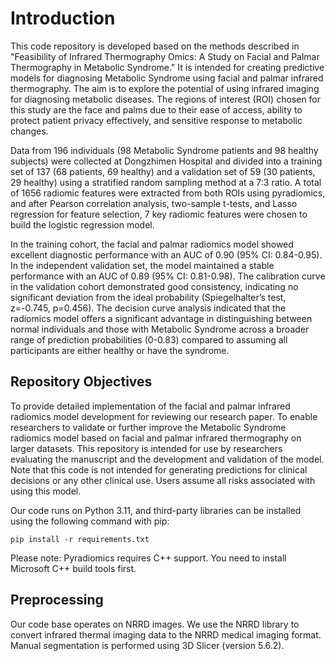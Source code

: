 # Introduction

This code repository is developed based on the methods described in "Feasibility of Infrared Thermography Omics: A Study on Facial and Palmar Thermography in Metabolic Syndrome." It is intended for creating predictive models for diagnosing Metabolic Syndrome using facial and palmar infrared thermography. The aim is to explore the potential of using infrared imaging for diagnosing metabolic diseases. The regions of interest (ROI) chosen for this study are the face and palms due to their ease of access, ability to protect patient privacy effectively, and sensitive response to metabolic changes.

Data from 196 individuals (98 Metabolic Syndrome patients and 98 healthy subjects) were collected at Dongzhimen Hospital and divided into a training set of 137 (68 patients, 69 healthy) and a validation set of 59 (30 patients, 29 healthy) using a stratified random sampling method at a 7:3 ratio. A total of 1656 radiomic features were extracted from both ROIs using pyradiomics, and after Pearson correlation analysis, two-sample t-tests, and Lasso regression for feature selection, 7 key radiomic features were chosen to build the logistic regression model.

In the training cohort, the facial and palmar radiomics model showed excellent diagnostic performance with an AUC of 0.90 (95% CI: 0.84-0.95). In the independent validation set, the model maintained a stable performance with an AUC of 0.89 (95% CI: 0.81-0.98). The calibration curve in the validation cohort demonstrated good consistency, indicating no significant deviation from the ideal probability (Spiegelhalter’s test, z=-0.745, p=0.456). The decision curve analysis indicated that the radiomics model offers a significant advantage in distinguishing between normal individuals and those with Metabolic Syndrome across a broader range of prediction probabilities (0-0.83) compared to assuming all participants are either healthy or have the syndrome.

## Repository Objectives
To provide detailed implementation of the facial and palmar infrared radiomics model development for reviewing our research paper.
To enable researchers to validate or further improve the Metabolic Syndrome radiomics model based on facial and palmar infrared thermography on larger datasets.
This repository is intended for use by researchers evaluating the manuscript and the development and validation of the model. Note that this code is not intended for generating predictions for clinical decisions or any other clinical use. Users assume all risks associated with using this model.


Our code runs on Python 3.11, and third-party libraries can be installed using the following command with pip:
```
pip install -r requirements.txt
```
Please note: Pyradiomics requires C++ support. You need to install Microsoft C++ build tools first.


## Preprocessing
Our code base operates on NRRD images. We use the NRRD library to convert infrared thermal imaging data to the NRRD medical imaging format. Manual segmentation is performed using 3D Slicer (version 5.6.2).

